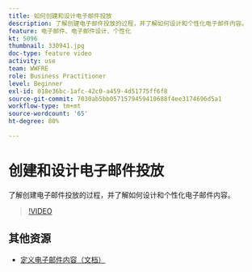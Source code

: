 ```yaml
---
title: 如何创建和设计电子邮件投放
description: 了解创建电子邮件投放的过程，并了解如何设计和个性化电子邮件内容。
feature: 电子邮件、电子邮件设计、个性化
kt: 5096
thumbnail: 330941.jpg
doc-type: feature video
activity: use
team: WWFRE
role: Business Practitioner
level: Beginner
exl-id: 018e36bc-1afc-42c0-a459-4d51775ff6f8
source-git-commit: 7030ab5bb0571579459410688f4ee3174696d5a1
workflow-type: tm+mt
source-wordcount: '65'
ht-degree: 80%

---
```


# 创建和设计电子邮件投放

了解创建电子邮件投放的过程，并了解如何设计和个性化电子邮件内容。

>[!VIDEO](https://video.tv.adobe.com/v/330941?quality=12)

## 其他资源

* [定义电子邮件内容（文档）](https://experienceleague.adobe.com/docs/campaign-classic/using/sending-messages/sending-emails/defining-the-email-content.html)
